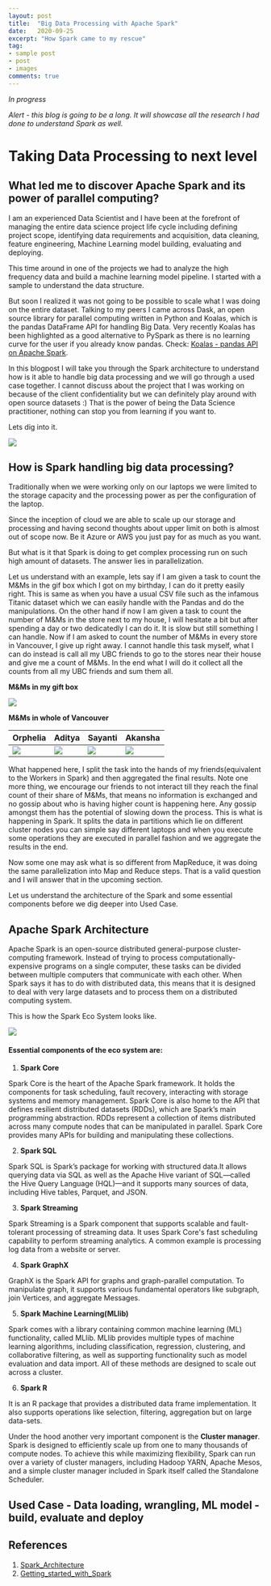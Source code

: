 ```yaml
---
layout: post
title:  "Big Data Processing with Apache Spark"
date:   2020-09-25
excerpt: "How Spark came to my rescue"
tag:
- sample post
- post
- images
comments: true
---
```


*In progress*

*Alert - this blog is going to be a long. It will showcase all the research I had done to understand Spark as well.*

# Taking Data Processing to next level

## What led me to discover Apache Spark and its power of parallel computing?

I am an experienced Data Scientist and I have been at the forefront of managing the entire data science project life cycle including defining project scope, identifying data requirements and acquisition, data cleaning, feature engineering, Machine Learning model building, evaluating and deploying.

This time around in one of the projects we had to analyze the high frequency data and build a machine learning model pipeline. I started with a sample to understand the data structure.

But soon I realized it was not going to be possible to scale what I was doing on the entire dataset. Talking to my peers I came across Dask, an open source library for parallel computing written in Python and Koalas, which is the pandas DataFrame API for handling Big Data. Very recently Koalas has been highlighted as a good alternative to PySpark as there is no learning curve for the user if you already know pandas. Check: [Koalas - pandas API on Apache Spark](https://github.com/databricks/koalas).

In this blogpost I will take you through the Spark architecture to understand how is it able to handle big data processing and we will go through a used case together. I cannot discuss about the project that I was working on because of the client confidentiality but we can definitely play around with open source datasets :)
That is the power of being the Data Science practitioner, nothing can stop you from learning if you want to.

Lets dig into it.

![](../imgs/apache_spark.png)


## How is Spark handling big data processing?


Traditionally when we were working only on our laptops we were limited to the storage capacity and the processing power as per the configuration of the laptop.

Since the inception of cloud we are able to scale up our storage and processing and having second thoughts about upper limit on both is almost out of scope now. Be it Azure or AWS you just pay for as much as you want.

But what is it that Spark is doing to get complex processing run on such high amount of datasets. The answer lies in parallelization.

Let us understand with an example, lets say if I am given a task to count the M&Ms in the gif box which I got on my birthday, I can do it pretty easily right.
This is same as when you have a usual CSV file such as the infamous Titanic dataset which we can easily handle with the Pandas and do the manipulations.
On the other hand if now I am given a task to count the number of M&Ms in the store next to my house, I will hesitate a bit but after spending a day or two dedicatedly I can do it. It is slow but still something I can handle.
Now if I am asked to count the number of M&Ms in every store in Vancouver, I give up right away. I cannot handle this task myself, what I can do instead is call all my UBC friends to go to the stores near their house and give me a count of M&Ms. In the end what I will do it collect all the counts from all my UBC friends and sum them all.

**M&Ms in my gift box**

![](../imgs/mnm_image.jpeg)


**M&Ms in whole of Vancouver**

| Orphelia | Aditya | Sayanti | Akansha |
| ------ | ------ | ------ | ------ |
| ![](../imgs/mnm_image.jpeg) | ![](../imgs/mnm_image.jpeg) |![](../imgs/mnm_image.jpeg)| ![](../imgs/mnm_image.jpeg)|

What happened here, I split the task into the hands of my friends(equivalent to the Workers in Spark) and then aggregated the final results. Note one more thing, we encourage our friends to not interact till they reach the final count of their share of M&Ms, that means no information is exchanged and no gossip about who is having higher count is happening here. Any gossip amongst them has the potential of slowing down the process.
This is what is happening in Spark. It splits the data in partitions which lie on different cluster nodes you can simple say different laptops and when you execute some operations they are executed in parallel fashion and we aggregate the results in the end.

Now some one may ask what is so different from MapReduce, it was doing the same parallelization into Map and Reduce steps. That is a valid question and I will answer that in the upcoming section.

Let us understand the architecture of the Spark and some essential components before we dig deeper into Used Case.



## Apache Spark Architecture

Apache Spark is an open-source distributed general-purpose cluster-computing framework.  Instead of trying to process computationally-expensive programs on a single computer, these tasks can be divided between multiple computers that communicate with each other. When Spark says it has to do with distributed data, this means that it is designed to deal with very large datasets and to process them on a distributed computing system.

This is how the Spark Eco System looks like.

![](../imgs/spark_ecosystem.PNG)

#### Essential components of the eco system are:

1. **Spark Core** <br>

Spark Core is the heart of the Apache Spark framework. It holds the components for task scheduling, fault recovery, interacting with storage systems and memory management. Spark Core is also home to the API that defines resilient distributed datasets (RDDs), which are Spark’s main programming abstraction. RDDs represent a collection of items distributed across many compute nodes that can be manipulated in parallel. Spark Core provides many APIs for building and manipulating these collections.


2. **Spark SQL** <br>

Spark SQL is Spark’s package for working with structured data.It allows querying data via SQL as well as the Apache Hive variant of SQL—called the Hive Query Language (HQL)—and it supports many sources of data, including Hive tables, Parquet, and JSON.

3. **Spark Streaming** <br>

Spark Streaming is a Spark component that supports scalable and fault-tolerant processing of streaming data. It uses Spark Core's fast scheduling capability to perform streaming analytics. A common example is processing log data from a website or server.

4. **Spark GraphX** <br>

GraphX is the Spark API for graphs and graph-parallel computation. To manipulate graph, it supports various fundamental operators like subgraph, join Vertices, and aggregate Messages.


5. **Spark Machine Learning(MLlib)** <br>

Spark comes with a library containing common machine learning (ML) functionality, called MLlib. MLlib provides multiple types of machine learning algorithms, including classification, regression, clustering, and collaborative filtering, as well as supporting functionality such as model evaluation and data import. All of these methods are designed to scale out across a cluster.

6. **Spark R** <br>

It is an R package that provides a distributed data frame implementation. It also supports operations like selection, filtering, aggregation but on large data-sets.


Under the hood another very important component is the **Cluster manager**.
Spark is designed to efficiently scale up from one to many thousands of compute nodes. To achieve this while maximizing flexibility, Spark can run over a variety of cluster managers, including Hadoop YARN, Apache Mesos, and a simple cluster manager included in Spark itself called the Standalone Scheduler.


## Used Case - Data loading, wrangling, ML model - build, evaluate and deploy

## References
1. [Spark_Architecture](https://www.edureka.co/blog/spark-architecture/)
2. [Getting_started_with_Spark](https://pages.databricks.com/rs/094-YMS-629/images/Databricks-on-AWS-01-Getting-Started-Apache-Spark-Slides.pdf)
